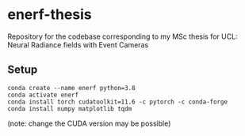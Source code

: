 # enerf-thesis
Repository for the codebase corresponding to my MSc thesis for UCL: Neural Radiance fields with Event Cameras

## Setup
```
conda create --name enerf python=3.8
conda activate enerf
conda install torch cudatoolkit=11.6 -c pytorch -c conda-forge
conda install numpy matplotlib tqdm
```
(note: change the CUDA version may be possible)
